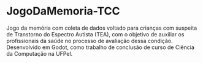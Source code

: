 # JogoDaMemoria-TCC
Jogo da memória com coleta de dados voltado para crianças com suspeita de Transtorno do Espectro Autista (TEA), com o objetivo de auxiliar os profissionais da saúde no processo de avaliação dessa condição. Desenvolvido em Godot, como trabalho de conclusão de curso de Ciência da Computação na UFPel.

